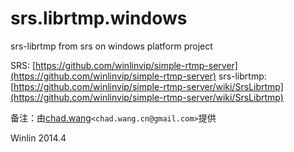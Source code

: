 srs.librtmp.windows
===================

srs-librtmp from srs on windows platform project

SRS: [https://github.com/winlinvip/simple-rtmp-server](https://github.com/winlinvip/simple-rtmp-server)
srs-librtmp: [https://github.com/winlinvip/simple-rtmp-server/wiki/SrsLibrtmp](https://github.com/winlinvip/simple-rtmp-server/wiki/SrsLibrtmp)

备注：由[chad.wang](https://github.com/chadwangcn)`<chad.wang.cn@gmail.com>`提供

Winlin 2014.4
